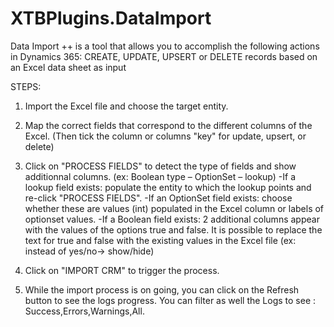 # XTBPlugins.DataImport
Data Import ++ is a tool that allows you to accomplish the following actions in Dynamics 365: CREATE, UPDATE, UPSERT or DELETE records based on an Excel data sheet as input

STEPS:

1. Import the Excel file and choose the target entity.

2. Map the correct fields that correspond to the different columns of the Excel. (Then tick the column or columns "key" for update, upsert, or delete)

3. Click on "PROCESS FIELDS" to detect the type of fields and show additionnal columns. (ex: Boolean type – OptionSet – lookup)
-If a lookup field exists: populate the entity to which the lookup points and re-click "PROCESS FIELDS".
-If an OptionSet field exists: choose whether these are values (int) populated in the Excel column or labels of optionset values.
-If a Boolean field exists: 2 additional columns appear with the values of the options true and false.
It is possible to replace the text for true and false with the existing values in the Excel file (ex: instead of yes/no-> show/hide)

4. Click on "IMPORT CRM" to trigger the process.

5. While the import process is on going, you can click on the Refresh button to see the logs progress.  You can filter as well the Logs to see : Success,Errors,Warnings,All.
